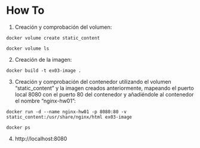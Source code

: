 # How To

1. Creación y comprobación del volumen:
```console
docker volume create static_content

docker volume ls
```

2. Creación de la imagen:
```console
docker build -t ex03-image .
```

3. Creación y comprobación del contenedor utilizando el volumen “static_content” y la imagen creados anteriormente, mapeando el puerto local 8080 con el puerto 80 del contenedor y añadiéndole al contenedor el nombre “nginx-hw01”: 

```console
docker run -d --name nginx-hw01 -p 8080:80 -v static_content:/usr/share/nginx/html ex03-image

docker ps
```
4. http://localhost:8080


<!-- docker volume rm static_content -->